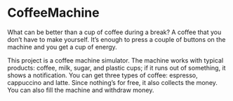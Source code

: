 # CoffeeMachine
What can be better than a cup of coffee during a break? A coffee that you don’t have to make yourself. 
It’s enough to press a couple of buttons on the machine and you get a cup of energy.

This project is a coffee machine simulator. The machine works with typical products: coffee, milk, sugar, and plastic cups; if it runs out of something, it shows a notification. 
You can get three types of coffee: espresso, cappuccino and latte. Since nothing’s for free, it also collects the money.
You can also fill the machine and withdraw money.
